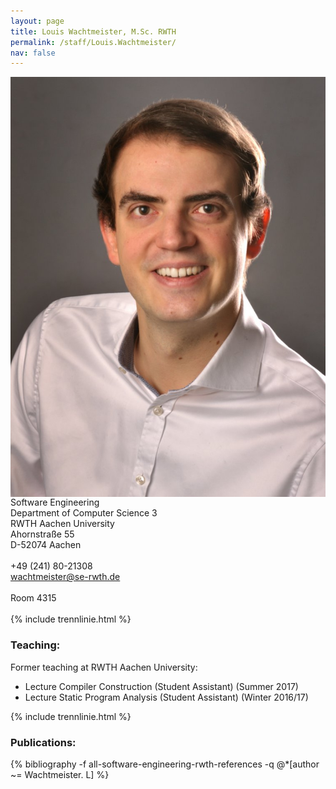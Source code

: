 ```yaml
---
layout: page
title: Louis Wachtmeister, M.Sc. RWTH
permalink: /staff/Louis.Wachtmeister/
nav: false
---
```


<div class="container">
    <div class="row">
        <div class="col-lg-3">
          <img class="staff-pics z-depth-1" src="../../assets/img/teams/wachtmeister.jpeg" 
               alt="Louis Wachtmeister" style="float: left;">
        </div>
        <div class="col-lg-4">
          Software Engineering<br>
          Department of Computer Science 3<br>
          RWTH Aachen University<br>
          Ahornstraße 55<br>
          D-52074 Aachen<br>
          <br>
          +49 (241) 80-21308<br>
          <a href="mailto:wachtmeister@se-rwth.de">wachtmeister@se-rwth.de</a><br>
          <br>
          Room 4315
        </div>
    </div>
</div>

<br>
{% include trennlinie.html %}

### Teaching:

Former teaching at RWTH Aachen University:

- Lecture Compiler Construction (Student Assistant) (Summer 2017)
- Lecture Static Program Analysis (Student Assistant) (Winter 2016/17)

{% include trennlinie.html %}

### Publications:

<div class="publications">
  {% bibliography -f all-software-engineering-rwth-references -q @*[author ~= Wachtmeister. L] %}
</div>
